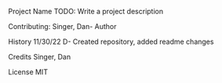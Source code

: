 Project Name
TODO: Write a project description


Contributing:
Singer, Dan- Author

History
11/30/22 D- Created repository, added readme changes

Credits
Singer, Dan

License
MIT